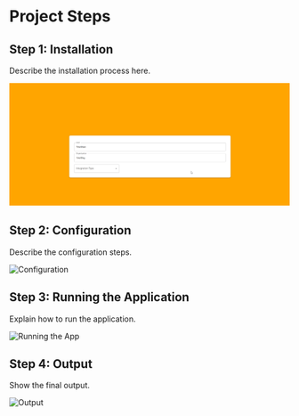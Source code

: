 # Project Steps

## Step 1: Installation
Describe the installation process here.

![Installation](https://github.com/vishnuGirish/Hubspot_integration/blob/main/image1.png)

## Step 2: Configuration
Describe the configuration steps.

![Configuration](https://github.com/your-repo-path/image2.png)

## Step 3: Running the Application
Explain how to run the application.

![Running the App](https://github.com/your-repo-path/image3.png)

## Step 4: Output
Show the final output.

![Output](https://github.com/your-repo-path/image4.png)
